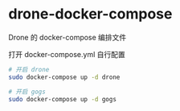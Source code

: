 # drone-docker-compose
Drone 的 docker-compose 编排文件

打开 docker-compose.yml 自行配置

```bash
# 开启 drone
sudo docker-compose up -d drone

# 开启 gogs
sudo docker-compose up -d gogs

```